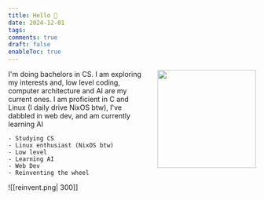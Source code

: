 ```yaml
---
title: Hello 👋
date: 2024-12-01
tags: 
comments: true
draft: false
enableToc: true
---
```

<html>
    <style>
        .profile-img {
            width: 200px;
            float: right;
            margin-left: 20px;
        }
        @media (max-width: 768px) {
            .profile-img {
                float: none;
                margin: 0 auto 20px auto;
                display: block;
            }
        }
    </style>
    <img class="profile-img" src="../attachments/avatar.jpg">
</html>

I'm doing bachelors in CS. I am exploring my interests and, low level coding, computer architecture and AI are my current ones.
I am proficient in C and Linux (I daily drive NixOS btw), I've dabbled in web dev, and am currently learning AI



```
- Studying CS
- Linux enthusiast (NixOS btw)
- Low level
- Learning AI
- Web Dev
- Reinventing the wheel
```

![[reinvent.png| 300]]